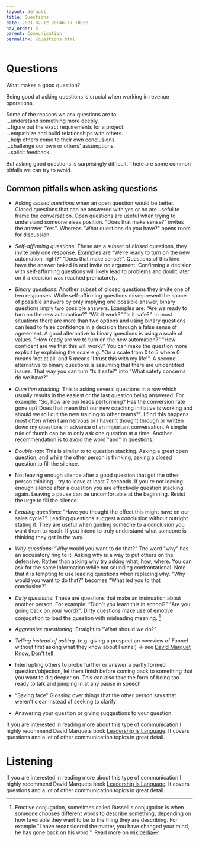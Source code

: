 ```yaml
---
layout: default
title: Questions
date: 2021-02-12 20:46:17 +0100
nav_order: 3
parent: Communication
permalink: /questions.html
---
```


# Questions

What makes a good question?

Being good at asking questions is crucial when working in revenue operations.

Some of the reasons we ask questions are to...  
...understand something more deeply.  
...figure out the exact requirements for a project.  
...empathize and build relationships with others.  
...help others come to their own conclusions.  
...challenge our own or others' assumptions.  
...solicit feedback.

But asking good questions is surprisingly difficult.
There are some common pitfalls we can try to avoid.

## Common pitfalls when asking questions

- Asking _closed questions_ when an open question would be better.
  Closed questions that can be answered with yes or no are useful to frame the conversation.
  Open questions are useful when trying to understand someone elses position.
  "Does that make sense?" invites the answer "Yes".
  Whereas "What questions do you have?" opens room for discussion.

- _Self-affirming questions_: These are a subset of closed questions, they invite only one response. Examples are “We’re ready to turn on the new automation, right?” “Does that make sense?”. Questions of this kind have the answer baked in and invite no argument. Confirming a decision with self-affirming questions will likely lead to problems and doubt later on if a decision was reached prematurely.

- _Binary questions_: Another subset of closed questions they invite one of two responses. While self-affirming questions misrepresent the space of possible answers by only implying one possible answer, binary questions imply two possible answers. Examples are: “Are we ready to turn on the new automation?” “Will it work?” “Is it safe?”. In most situations there are more than two options and using binary questions can lead to false confidence in a decision through a false sense of agreement. A good alternative to binary questions is using a scale of values. "How ready are we to turn on the new automation?" "How confident are we that this will work?" You can make the question more explicit by explaining the scale e.g. "On a scale from 0 to 5 where 0 means 'not at all' and 5 means 'I trust this with my life'". A second alternative to binary questions is assuming that there are unidentified issues. That way you can turn "Is it safe?" into "What safety concerns do we have?".

- _Question stacking_: This is asking several questions in a row which usually results in the easiest or the last question being answered. For example: "So, how are our leads performing? Has the conversion rate gone up? Does that mean that our new coaching initiative is working and should we roll out the new training to other teams?". I find this happens most often when I am nervous or I haven't thought through or written down my questions in advance of an important conversation. A simple rule of thumb can be to only ask one question at a time. Another recommendation is to avoid the word "and" in questions.

- _Double-tap_: This is similar to to question stacking. Asking a great open question, and while the other person is thinking, asking a closed question to fill the silence.

- Not leaving enough silence after a good question that got the other person thinking - try to leave at least 7 seconds. If you're not leaving enough silence after a question you are effectively question stacking again. Leaving a pause can be uncomfortable at the beginning. Resist the urge to fill the silence.

- _Leading questions_: “Have you thought the effect this might have on our sales cycle?”. Leading questions suggest a conclusion without outright stating it. They are useful when guiding someone to a conclusion you want them to reach. If you intend to truly understand what someone is thinking they get in the way.

- _Why questions_: “Why would you want to do that?” The word "why" has an accusatory ring to it. Asking why is a way to put others on the defensive. Rather than asking why try asking what, how, where. You can ask for the same information while not sounding confrontational. Note that it is tempting to use leading questions when replacing why. "Why would you want to do that?" becomes "What led you to that conclusion?".

- _Dirty questions_: These are questions that make an insinuation about another person. For example: “Didn't you learn this in school?” "Are you going back on your word?". Dirty questions make use of emotive conjugation to load the question with misleading meaning. [^1]

- _Aggressive questioning_: Straight to “What should we do?”

- _Telling instead of asking_. (e.g. giving a prospect an overview of Funnel without first asking what they know about Funnel) -> see [David Marquet Know, Don't tell](https://www.youtube.com/watch?v=op4E6Zp-K8o)
- Interrupting others to probe further or answer a partly formed question/objection, let them finish before coming back to something that you want to dig deeper on. This can also take the form of being too ready to talk and jumping in at any pause in speech
- “Saving face” Glossing over things that the other person says that weren’t clear instead of seeking to clarify
- Answering your question or giving suggestions to your question

If you are interested in reading more about this type of communication I highly recommend David Marquets book [Leadership is Language](https://intentbasedleadership.com/leadership-is-language-book/). It covers questions and a lot of other communication topics in great detail.

# Listening

If you are interested in reading more about this type of communication I highly recommend David Marquets book [Leadership is Language](https://intentbasedleadership.com/leadership-is-language-book/). It covers questions and a lot of other communication topics in great detail.

[^1]: Emotive conjugation, sometimes called Russell's conjugation is when someone chooses different words to describe something, depending on how favorable they want to be to the thing they are describing. For example "I have reconsidered the matter, you have changed your mind, he has gone back on his word.". Read more on [wikipedia](https://en.wikipedia.org/wiki/Emotive_conjugation)
